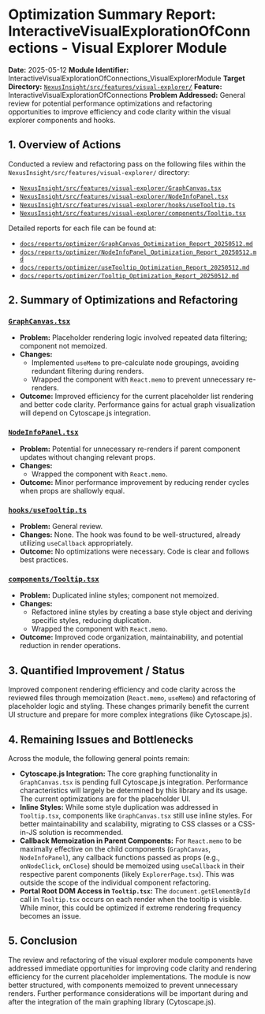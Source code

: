 # Optimization Summary Report: InteractiveVisualExplorationOfConnections - Visual Explorer Module

**Date:** 2025-05-12
**Module Identifier:** InteractiveVisualExplorationOfConnections_VisualExplorerModule
**Target Directory:** [`NexusInsight/src/features/visual-explorer/`](NexusInsight/src/features/visual-explorer/)
**Feature:** InteractiveVisualExplorationOfConnections
**Problem Addressed:** General review for potential performance optimizations and refactoring opportunities to improve efficiency and code clarity within the visual explorer components and hooks.

## 1. Overview of Actions

Conducted a review and refactoring pass on the following files within the `NexusInsight/src/features/visual-explorer/` directory:
- [`NexusInsight/src/features/visual-explorer/GraphCanvas.tsx`](NexusInsight/src/features/visual-explorer/GraphCanvas.tsx)
- [`NexusInsight/src/features/visual-explorer/NodeInfoPanel.tsx`](NexusInsight/src/features/visual-explorer/NodeInfoPanel.tsx)
- [`NexusInsight/src/features/visual-explorer/hooks/useTooltip.ts`](NexusInsight/src/features/visual-explorer/hooks/useTooltip.ts)
- [`NexusInsight/src/features/visual-explorer/components/Tooltip.tsx`](NexusInsight/src/features/visual-explorer/components/Tooltip.tsx)

Detailed reports for each file can be found at:
- [`docs/reports/optimizer/GraphCanvas_Optimization_Report_20250512.md`](docs/reports/optimizer/GraphCanvas_Optimization_Report_20250512.md)
- [`docs/reports/optimizer/NodeInfoPanel_Optimization_Report_20250512.md`](docs/reports/optimizer/NodeInfoPanel_Optimization_Report_20250512.md)
- [`docs/reports/optimizer/useTooltip_Optimization_Report_20250512.md`](docs/reports/optimizer/useTooltip_Optimization_Report_20250512.md)
- [`docs/reports/optimizer/Tooltip_Optimization_Report_20250512.md`](docs/reports/optimizer/Tooltip_Optimization_Report_20250512.md)

## 2. Summary of Optimizations and Refactoring

### [`GraphCanvas.tsx`](NexusInsight/src/features/visual-explorer/GraphCanvas.tsx)
- **Problem:** Placeholder rendering logic involved repeated data filtering; component not memoized.
- **Changes:**
    - Implemented `useMemo` to pre-calculate node groupings, avoiding redundant filtering during renders.
    - Wrapped the component with `React.memo` to prevent unnecessary re-renders.
- **Outcome:** Improved efficiency for the current placeholder list rendering and better code clarity. Performance gains for actual graph visualization will depend on Cytoscape.js integration.

### [`NodeInfoPanel.tsx`](NexusInsight/src/features/visual-explorer/NodeInfoPanel.tsx)
- **Problem:** Potential for unnecessary re-renders if parent component updates without changing relevant props.
- **Changes:**
    - Wrapped the component with `React.memo`.
- **Outcome:** Minor performance improvement by reducing render cycles when props are shallowly equal.

### [`hooks/useTooltip.ts`](NexusInsight/src/features/visual-explorer/hooks/useTooltip.ts)
- **Problem:** General review.
- **Changes:** None. The hook was found to be well-structured, already utilizing `useCallback` appropriately.
- **Outcome:** No optimizations were necessary. Code is clear and follows best practices.

### [`components/Tooltip.tsx`](NexusInsight/src/features/visual-explorer/components/Tooltip.tsx)
- **Problem:** Duplicated inline styles; component not memoized.
- **Changes:**
    - Refactored inline styles by creating a base style object and deriving specific styles, reducing duplication.
    - Wrapped the component with `React.memo`.
- **Outcome:** Improved code organization, maintainability, and potential reduction in render operations.

## 3. Quantified Improvement / Status

Improved component rendering efficiency and code clarity across the reviewed files through memoization (`React.memo`, `useMemo`) and refactoring of placeholder logic and styling. These changes primarily benefit the current UI structure and prepare for more complex integrations (like Cytoscape.js).

## 4. Remaining Issues and Bottlenecks

Across the module, the following general points remain:
- **Cytoscape.js Integration:** The core graphing functionality in `GraphCanvas.tsx` is pending full Cytoscape.js integration. Performance characteristics will largely be determined by this library and its usage. The current optimizations are for the placeholder UI.
- **Inline Styles:** While some style duplication was addressed in `Tooltip.tsx`, components like `GraphCanvas.tsx` still use inline styles. For better maintainability and scalability, migrating to CSS classes or a CSS-in-JS solution is recommended.
- **Callback Memoization in Parent Components:** For `React.memo` to be maximally effective on the child components (`GraphCanvas`, `NodeInfoPanel`), any callback functions passed as props (e.g., `onNodeClick`, `onClose`) should be memoized using `useCallback` in their respective parent components (likely `ExplorerPage.tsx`). This was outside the scope of the individual component refactoring.
- **Portal Root DOM Access in `Tooltip.tsx`:** The `document.getElementById` call in `Tooltip.tsx` occurs on each render when the tooltip is visible. While minor, this could be optimized if extreme rendering frequency becomes an issue.

## 5. Conclusion

The review and refactoring of the visual explorer module components have addressed immediate opportunities for improving code clarity and rendering efficiency for the current placeholder implementations. The module is now better structured, with components memoized to prevent unnecessary renders. Further performance considerations will be important during and after the integration of the main graphing library (Cytoscape.js).